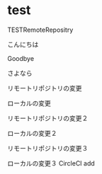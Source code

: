 # test
TESTRemoteRepositry

こんにちは

Goodbye

さよなら

リモートリポジトリの変更

ローカルの変更

リモートリポジトリの変更２

ローカルの変更２

リモートリポジトリの変更３

ローカルの変更３
CircleCI add
